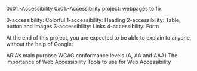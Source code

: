 0x01.-Accessibility
0x01.-Accessibility project: webpages to fix

0-accessibility: Colorful
1-accessibility: Heading
2-accessibility: Table, button and images
3-accessibility: Links
4-accessibility: Form

At the end of this project, you are expected to be able to explain to anyone, without the help of Google:

ARIA’s main purpose
WCAG conformance levels (A, AA and AAA)
The importance of Web Accessibility
Tools to use for Web Accessibility
